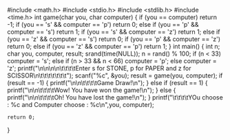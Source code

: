 #include <math.h>
#include <stdio.h>
#include <stdlib.h>
#include <time.h>
int game(char you, char computer)
{
	if (you == computer)
		return -1;
	if (you == 's' && computer == 'p')
		return 0;
			else if (you == 'p' && computer == 's') return 1;
	if (you == 's' && computer == 'z')
		return 1;
	else if (you == 'z' && computer == 's')
		return 0;
	if (you == 'p' && computer == 'z')
		return 0;
	else if (you == 'z' && computer == 'p')
		return 1;
}
int main()
{
	int n;
	char you, computer, result;
	srand(time(NULL));
	n = rand() % 100;
	if (n < 33)
		computer = 's';
	else if (n > 33 && n < 66)
		computer = 'p';
	else
		computer = 'z';
	printf("\n\n\n\n\t\t\t\tEnter s for STONE, p for PAPER and z for SCISSOR\n\t\t\t\t\t\t\t");
	scanf("%c", &you);
	result = game(you, computer);
	if (result == -1) {
		printf("\n\n\t\t\t\tGame Draw!\n");
	}
	else if (result == 1) {
		printf("\n\n\t\t\t\tWow! You have won the game!\n");
	}
	else { 
		printf("\n\n\t\t\t\tOh! You have lost the game!\n");
	}
		printf("\t\t\t\tYOu choose : %c and Computer choose : %c\n",you, computer);

	return 0;
}

